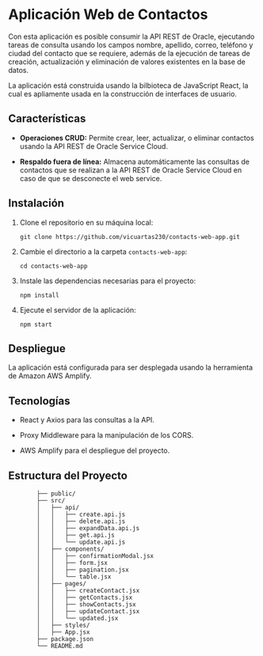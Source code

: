 # Aplicación Web de Contactos

Con esta aplicación es posible consumir la API REST de Oracle, ejecutando tareas de consulta usando los campos nombre, apellido, correo, teléfono y ciudad del contacto que se requiere, además de la ejecución de tareas de creación, actualización y eliminación de valores existentes en la base de datos.

La aplicación está construida usando la bilbioteca de JavaScript React, la cual es apliamente usada en la construcción de interfaces de usuario.

## Características

- **Operaciones CRUD:** Permite crear, leer, actualizar, o eliminar contactos usando la API REST de Oracle Service Cloud.

- **Respaldo fuera de línea:** Almacena automáticamente las consultas de contactos que se realizan a la API REST de Oracle Service Cloud en caso de que se desconecte el web service.

## Instalación

1. Clone el repositorio en su máquina local:

    ```
    git clone https://github.com/vicuartas230/contacts-web-app.git
    ```

2. Cambie el directorio a la carpeta `contacts-web-app`:

    ```
    cd contacts-web-app
    ```

3. Instale las dependencias necesarias para el proyecto:

    ```
    npm install
    ```

4. Ejecute el servidor de la aplicación:

    ```
    npm start
    ```
## Despliegue

La aplicación está configurada para ser desplegada usando la herramienta de Amazon AWS Amplify.

## Tecnologías

- React y Axios para las consultas a la API.

- Proxy Middleware para la manipulación de los CORS.

- AWS Amplify para el despliegue del proyecto.

## Estructura del Proyecto

            ├── public/
            ├── src/
            │   ├── api/
            │   │   ├── create.api.js
            │   │   ├── delete.api.js
            │   │   ├── expandData.api.js
            │   │   ├── get.api.js
            │   │   └── update.api.js
            │   ├── components/
            │   │   ├── confirmationModal.jsx
            │   │   ├── form.jsx
            │   │   ├── pagination.jsx
            │   │   └── table.jsx
            │   ├── pages/
            │   │   ├── createContact.jsx
            │   │   ├── getContacts.jsx
            │   │   ├── showContacts.jsx
            │   │   ├── updateContact.jsx
            │   │   └── updated.jsx
            │   ├── styles/
            │   ├── App.jsx
            ├── package.json
            └── README.md
